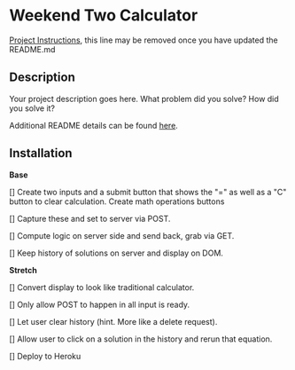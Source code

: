 # Weekend Two Calculator

[Project Instructions](./INSTRUCTIONS.md), this line may be removed once you have updated the README.md

## Description

Your project description goes here. What problem did you solve? How did you solve it?

Additional README details can be found [here](https://github.com/PrimeAcademy/readme-template/blob/master/README.md).

## Installation
**Base**

[] Create two inputs and a submit button that shows the "=" as well as a "C" button to clear calculation. Create math operations buttons

[] Capture these and set to server via POST.

[] Compute logic on server side and send back, grab via GET.

[] Keep history of solutions on server and display on DOM.

**Stretch**

[] Convert display to look like traditional calculator.

[] Only allow POST to happen in all input is ready.

[] Let user clear history (hint. More like a delete request).

[] Allow user to click on a solution in the history and rerun that equation.

[] Deploy to Heroku

